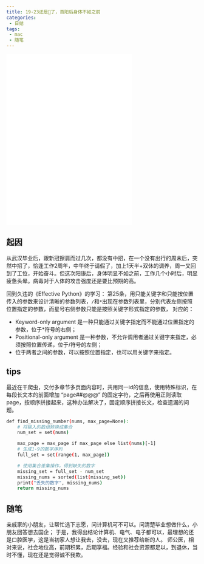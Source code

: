 ```yaml
---
title: 19-23还是🐏了，首阳后身体不如之前
categories:
 - 日结
tags: 
 - mac
 - 随笔
---
```

 
<iframe frameborder="no" border="0" marginwidth="0" marginheight="0" width=330 height=450 src="//music.163.com/outchain/player?type=0&id=8374925988&auto=1&height=430"></iframe>

## 起因
 
从武汉毕业后，跟新冠擦肩而过几次，都没有中招，在一个没有出行的周末后，突然中招了，恰逢工作2周年，中午终于请假了，加上1天半+双休的调养，周一又回到了工位，开始奋斗。但这次阳康后，身体明显不如之前，工作几个小时后，明显疲惫头晕。病毒对于人体的攻击强度还是要比预期的高。

回到久违的《Effective Python》的学习：
第25条，用只能关键字和只能按位置传入的参数来设计清晰的参数列表，`/`和`*`出现在参数列表里，分别代表左侧按照位置指定的参数，而星号右侧参数只能是按照关键字形式指定的参数，
对应的：
- Keyword-only argument 是一种只能通过关键字指定而不能通过位置指定的参数，位于*符号的右侧；
- Positional-only argument 是一种参数，不允许调用者通过关键字来指定，必须按照位置传递，位于/符号的左侧；
- 位于两者之间的参数，可以按照位置指定，也可以用关键字来指定。

## tips
最近在干爬虫，交付多章节多页面内容时，共用同一id的信息，使用特殊标识，在每段长文本的前面增加 “page##@@@” 的固定字符，之后再使用正则读取page，按顺序拼接起来，这种办法解决了，固定顺序拼接长文，检查遗漏的问题。
```bash
def find_missing_number(nums, max_page=None):
    # 将输入的数组转换成集合
    num_set = set(nums)

    max_page = max_page if max_page else list(nums)[-1]
    # 生成1-9的数字序列
    full_set = set(range(1, max_page))

    # 使用集合差集操作，得到缺失的数字
    missing_set = full_set - num_set
    missing_nums = sorted(list(missing_set))
    print("丢失的数字", missing_nums)
    return missing_nums
```

## 随笔
亲戚家的小朋友，让帮忙选下志愿，问计算机可不可以。问清楚毕业想做什么，小朋友回答想去国企；
于是，我得出结论计算机、电气、电子都可以，最理想的还是口腔医学，这是当初家人想让我去，没去，现在又推荐给新的人。
师公医，相对来说，社会地位高，前期积累，后期享福。经验和社会资源都足以，到退休，当时不懂，现在还是觉得诚不我欺。